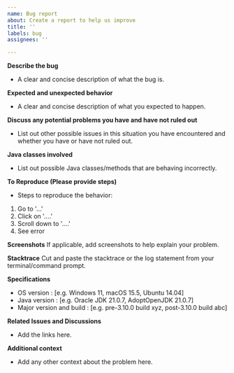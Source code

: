 ```yaml
---
name: Bug report
about: Create a report to help us improve
title: ''
labels: bug
assignees: ''

---
```


**Describe the bug**
- A clear and concise description of what the bug is.

**Expected and unexpected behavior**
- A clear and concise description of what you expected to happen.

**Discuss any potential problems you have and have not ruled out**
- List out other possible issues in this situation you have encountered and whether you have or have not ruled out.

**Java classes involved**
- List out possible Java classes/methods that are behaving incorrectly.

**To Reproduce (Please provide steps)**
- Steps to reproduce the behavior:
1. Go to '...'
2. Click on '....'
3. Scroll down to '....'
4. See error

**Screenshots**
If applicable, add screenshots to help explain your problem.

**Stacktrace**
Cut and paste the stacktrace or the log statement from your terminal/command prompt.

**Specifications**
- OS version : [e.g. Windows 11, macOS 15.5, Ubuntu 14.04]
- Java version : [e.g. Oracle JDK 21.0.7, AdoptOpenJDK 21.0.7]
- Major version and build : [e.g. pre-3.10.0 build xyz, post-3.10.0 build abc]

**Related Issues and Discussions**
- Add the links here.

**Additional context**
- Add any other context about the problem here.
